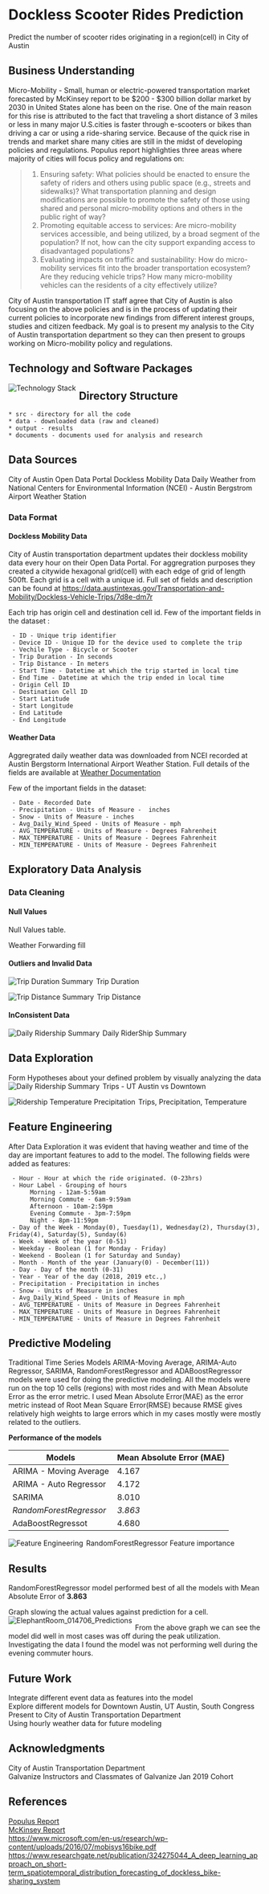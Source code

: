 # Dockless Scooter Rides Prediction
Predict the number of scooter rides originating in a region(cell) in City of Austin

## Business Understanding
  
Micro-Mobility - Small, human or electric-powered transportation market forecasted by McKinsey report to be $200 - $300 billion dollar market by 2030 in United States alone has been on the rise. One of the main reason for this rise is attributed to the fact that traveling a short distance of 3 miles or less in many major U.S.cities is faster through e-scooters or bikes than driving a car or using a ride-sharing service. Because of the quick rise in trends and market share many cities are still in the midst of developing policies and regulations. Populus report highlighties three areas where majority of cities will focus policy and regulations on:
     
 > 1. Ensuring safety: What policies should be enacted to ensure the safety of riders and others using public space (e.g., streets and sidewalks)? What transportation planning and design modifications are possible to promote the safety of those using shared and personal micro-mobility options and others in the public right of way?
 > 2. Promoting equitable access to services: Are micro-mobility services accessible, and being utilized, by a broad segment of the population? If not, how can the city support expanding access to disadvantaged populations?
 > 3. Evaluating impacts on traffic and sustainability: How do micro-mobility services fit into the broader transportation ecosystem? Are they reducing vehicle trips? How many micro-mobility vehicles can the residents of a city effectively utilize?

City of Austin transportation IT staff agree that City of Austin is also focusing on the above policies and is in the process of updating their current policies to incorporate new findings from different interest groups, studies and citizen feedback. My goal is to present my analysis to the City of Austin transportation department so they can then present to groups working on Micro-mobility policy and regulations.
  
## Technology and Software Packages
<img src="documents/images/technology_stack.png"
     alt="Technology Stack"
     style="float: left; margin-right: 6px;" />

## Directory Structure
    * src - directory for all the code
    * data - downloaded data (raw and cleaned)
    * output - results
    * documents - documents used for analysis and research
    
## Data Sources
City of Austin Open Data Portal Dockless Mobility Data 
Daily Weather from National Centers for Environmental Information (NCEI) - Austin Bergstrom Airport Weather Station

### Data Format

#### Dockless Mobility Data
City of Austin transportation department updates their dockless mobility data every hour on their Open Data Portal. For aggregration purposes they created a citywide hexagonal grid(cell) with each edge of grid of length 500ft. Each grid is a cell with a unique id.  Full set of fields and description can be found at https://data.austintexas.gov/Transportation-and-Mobility/Dockless-Vehicle-Trips/7d8e-dm7r  
  
Each trip has origin cell and destination cell id. Few of the important fields in the dataset :

     - ID - Unique trip identifier
     - Device ID - Unique ID for the device used to complete the trip
     - Vechile Type - Bicycle or Scooter
     - Trip Duration - In seconds
     - Trip Distance - In meters
     - Start Time - Datetime at which the trip started in local time
     - End Time - Datetime at which the trip ended in local time
     - Origin Cell ID 
     - Destination Cell ID
     - Start Latitude
     - Start Longitude
     - End Latitude
     - End Longitude 

#### Weather Data
Aggregrated daily weather data was downloaded from NCEI recorded at Austin Bergstorm International Airport Weather Station. Full details of the fields are available at <a href="documents/Weather_GHCND_documentation.pdf">Weather Documentation</a>  

Few of the important fields in the dataset:

     - Date - Recorded Date
     - Precipitation - Units of Measure -  inches
     - Snow - Units of Measure - inches
     - Avg_Daily_Wind_Speed - Units of Measure - mph
     - AVG_TEMPERATURE - Units of Measure - Degrees Fahrenheit
     - MAX_TEMPERATURE - Units of Measure - Degrees Fahrenheit
     - MIN_TEMPERATURE - Units of Measure - Degrees Fahrenheit

## Exploratory Data Analysis
### Data Cleaning

#### Null Values
Null Values table. 

Weather Forwarding fill

#### Outliers and Invalid Data

Trip Duration 
<img src="output/Final/Presentation/EDA/Trip_Duration_Log_Scale_Summary.png"
     alt="Trip Duration Summary"
     style="float: left; margin-right: 6px;" />

Trip Distance
<img src="output/Final/Presentation/EDA/Trip_Distance_Log_Scale_Summary.png"
     alt="Trip Distance Summary"
     style="float: left; margin-right: 6px;" />


#### InConsistent Data
Daily RiderShip Summary
<img src="output/Final/Presentation/EDA/Daily_Ridership_Summary.png"
     alt="Daily Ridership Summary"
     style="float: left; margin-right: 6px;" />

## Data Exploration
Form Hypotheses about your defined problem by visually analyzing the data 
Trips - UT Austin vs Downtown
<img src="output/Final/Presentation/EDA/Daily_Ridership_Summary.png"
     alt="Daily Ridership Summary"
     style="float: left; margin-right: 6px;" />
     
Trips, Precipitation, Temperature
<img src="output/Final/Presentation/EDA/Ridership_Temperature_Precipitation_11_30_to_12_10_Screenshot.png"
     alt="Ridership Temperature Precipitation"
     style="float: left; margin-right: 6px;" />


## Feature Engineering
After Data Exploration it was evident that having weather and time of the day are important features to add to the model. The following fields were added as features:  

     - Hour - Hour at which the ride originated. (0-23hrs)
     - Hour Label - Grouping of hours 
          Morning - 12am-5:59am
          Morning Commute - 6am-9:59am
          Afternoon - 10am-2:59pm
          Evening Commute - 3pm-7:59pm
          Night - 8pm-11:59pm
     - Day of the Week - Monday(0), Tuesday(1), Wednesday(2), Thursday(3), Friday(4), Saturday(5), Sunday(6)
     - Week - Week of the year (0-51)
     - Weekday - Boolean (1 for Monday - Friday)
     - Weekend - Boolean (1 for Saturday and Sunday)
     - Month - Month of the year (January(0) - December(11))
     - Day - Day of the month (0-31)
     - Year - Year of the day (2018, 2019 etc.,)
     - Precipitation - Precipitation in inches
     - Snow - Units of Measure in inches
     - Avg_Daily_Wind_Speed - Units of Measure in mph
     - AVG_TEMPERATURE - Units of Measure in Degrees Fahrenheit
     - MAX_TEMPERATURE - Units of Measure in Degrees Fahrenheit
     - MIN_TEMPERATURE - Units of Measure in Degrees Fahrenheit

## Predictive Modeling
Traditional Time Series Models ARIMA-Moving Average, ARIMA-Auto Regressor, SARIMA, RandomForestRegressor and ADABoostRegressor models were used for doing the predictive modeling. All the models were run on the top 10 cells (regions) with most rides and with Mean Absolute Error as the error metric. I used Mean Absolute Error(MAE) as the error metric instead of Root Mean Square Error(RMSE) because RMSE gives relatively high weights to large errors which in my cases mostly were mostly related to the outliers.

**Performance of the models**
  
| Models | Mean Absolute Error (MAE) |
| --- | --- |
| ARIMA - Moving Average | 4.167 |
| ARIMA - Auto Regressor | 4.172 |
| SARIMA | 8.010 |
| *RandomForestRegressor* | *3.863* |
| AdaBoostRegressot | 4.680 |

  
RandomForestRegressor Feature importance
<img src="output/Final/Presentation/Random_Forest_Predictions/Feature_Importance.png"
     alt="Feature Engineering"
     style="float: left; margin-right: 6px;" />

## Results
RandomForestRegressor model performed best of all the models with Mean Absolute Error of **3.863**

Graph slowing the actual values against prediction for a cell.
<img src="output/Final/Presentation/Random_Forest_Predictions/Random_Forest_Predictions_Elephant_Room_014706_Dec01_Dec15.png"
     alt="ElephantRoom_014706_Predictions"
     style="float: left; margin-right: 6px;" />
     
From the above graph we can see the model did well in most cases was off during the peak utilization. Investigating the data I found the model was not performing well during the evening commuter hours. 

## Future Work
  Integrate different event data as features into the model  
  Explore different models for Downtown Austin, UT Austin, South Congress  
  Present to City of Austin Transportation Department  
  Using hourly weather data for future modeling
   
## Acknowledgments
  City of Austin Transportation Department  
  Galvanize Instructors and Classmates of Galvanize Jan 2019 Cohort

## References
<a href = "documents/Populus_MicroMobility_2018_Jul.pdf">Populus Report</a>  
<a href="https://www.mckinsey.com/industries/automotive-and-assembly/our-insights/micromobilitys-15000-mile-checkup">McKinsey Report</a>  
https://www.microsoft.com/en-us/research/wp-content/uploads/2016/07/mobisys16bike.pdf  
https://www.researchgate.net/publication/324275044_A_deep_learning_approach_on_short-term_spatiotemporal_distribution_forecasting_of_dockless_bike-sharing_system


